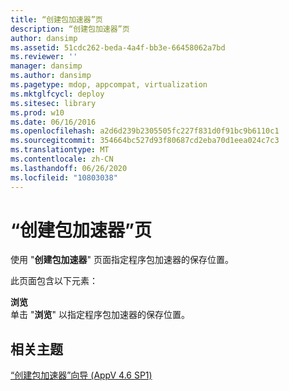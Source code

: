 ```yaml
---
title: “创建包加速器”页
description: “创建包加速器”页
author: dansimp
ms.assetid: 51cdc262-beda-4a4f-bb3e-66458062a7bd
ms.reviewer: ''
manager: dansimp
ms.author: dansimp
ms.pagetype: mdop, appcompat, virtualization
ms.mktglfcycl: deploy
ms.sitesec: library
ms.prod: w10
ms.date: 06/16/2016
ms.openlocfilehash: a2d6d239b2305505fc227f831d0f91bc9b6110c1
ms.sourcegitcommit: 354664bc527d93f80687cd2eba70d1eea024c7c3
ms.translationtype: MT
ms.contentlocale: zh-CN
ms.lasthandoff: 06/26/2020
ms.locfileid: "10803038"
---
```

# “创建包加速器”页


使用 "**创建包加速器**" 页面指定程序包加速器的保存位置。

此页面包含以下元素：

<a href="" id="browse"></a>**浏览**  
单击 "**浏览**" 以指定程序包加速器的保存位置。

## 相关主题


[“创建包加速器”向导 (AppV 4.6 SP1)](create-package-accelerator-wizard--appv-46-sp1-.md)

 

 





